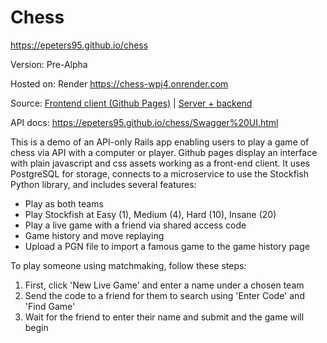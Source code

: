 # Chess

https://epeters95.github.io/chess


Version: Pre-Alpha

Hosted on: Render https://chess-wpj4.onrender.com

Source: [Frontend client (Github Pages)](https://github.com/epeters95/chess/tree/gh-pages) | [Server + backend](https://github.com/epeters95/chess/tree/master)

API docs: https://epeters95.github.io/chess/Swagger%20UI.html

This is a demo of an API-only Rails app enabling users to play a game of chess via API with a computer or player. Github pages display an interface with plain javascript and css assets working as a front-end client.   It uses PostgreSQL for storage, connects to a microservice to use the Stockfish Python library, and includes several features:
- Play as both teams
- Play Stockfish at Easy (1), Medium (4), Hard (10), Insane (20)
- Play a live game with a friend via shared access code
- Game history and move replaying
- Upload a PGN file to import a famous game to the game history page

To play someone using matchmaking, follow these steps:

1. First, click 'New Live Game' and enter a name under a chosen team
2. Send the code to a friend for them to search using 'Enter Code' and 'Find Game'
3. Wait for the friend to enter their name and submit and the game will begin
